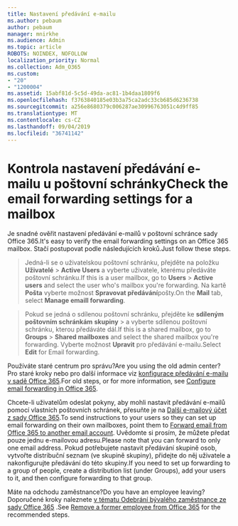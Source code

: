 ```yaml
---
title: Nastavení předávání e-mailu
ms.author: pebaum
author: pebaum
manager: mnirkhe
ms.audience: Admin
ms.topic: article
ROBOTS: NOINDEX, NOFOLLOW
localization_priority: Normal
ms.collection: Adm_O365
ms.custom:
- "20"
- "1200004"
ms.assetid: 15abf81d-5c5d-49da-ac81-1b4daa1809f6
ms.openlocfilehash: f3763840185e03b3a75ca2adc33cb685d6236738
ms.sourcegitcommit: a256e8680379c006287ae30996763051c4d9ff85
ms.translationtype: MT
ms.contentlocale: cs-CZ
ms.lasthandoff: 09/04/2019
ms.locfileid: "36741142"
---
```

# <a name="check-the-email-forwarding-settings-for-a-mailbox"></a><span data-ttu-id="72afb-102">Kontrola nastavení předávání e-mailu u poštovní schránky</span><span class="sxs-lookup"><span data-stu-id="72afb-102">Check the email forwarding settings for a mailbox</span></span>

<span data-ttu-id="72afb-103">Je snadné ověřit nastavení předávání e-mailů v poštovní schránce sady Office 365.</span><span class="sxs-lookup"><span data-stu-id="72afb-103">It's easy to verify the email forwarding settings on an Office 365 mailbox.</span></span> <span data-ttu-id="72afb-104">Stačí postupovat podle následujících kroků.</span><span class="sxs-lookup"><span data-stu-id="72afb-104">Just follow these steps.</span></span>
  
> <span data-ttu-id="72afb-105">Jedná-li se o uživatelskou poštovní schránku, přejděte na položku **Uživatelé** \> **Active Users** a vyberte uživatele, kterému předáváte poštovní schránku.</span><span class="sxs-lookup"><span data-stu-id="72afb-105">If this is a user mailbox, go to **Users** \> **Active users** and select the user who's mailbox you're forwarding.</span></span> <span data-ttu-id="72afb-106">Na kartě **Pošta** vyberte možnost **Spravovat předávání**pošty.</span><span class="sxs-lookup"><span data-stu-id="72afb-106">On the **Mail** tab, select **Manage emaill forwarding**.</span></span>
    
> <span data-ttu-id="72afb-107">Pokud se jedná o sdílenou poštovní schránku, přejděte ke **sdíleným poštovním schránkám** **skupiny** \> a vyberte sdílenou poštovní schránku, kterou předáváte dál.</span><span class="sxs-lookup"><span data-stu-id="72afb-107">If this is a shared mailbox, go to **Groups** \> **Shared mailboxes** and select the shared mailbox you're forwarding.</span></span> <span data-ttu-id="72afb-108">Vyberte možnost **Upravit** pro předávání e-mailu.</span><span class="sxs-lookup"><span data-stu-id="72afb-108">Select **Edit** for Email forwarding.</span></span>

<span data-ttu-id="72afb-109">Používáte staré centrum pro správu?</span><span class="sxs-lookup"><span data-stu-id="72afb-109">Are you using the old admin center?</span></span> <span data-ttu-id="72afb-110">Pro staré kroky nebo pro další informace viz [konfigurace předávání e-mailu v sadě Office 365](https://docs.microsoft.com/office365/admin/email/configure-email-forwarding).</span><span class="sxs-lookup"><span data-stu-id="72afb-110">For old steps, or for more information, see [Configure email forwarding in Office 365](https://docs.microsoft.com/office365/admin/email/configure-email-forwarding).</span></span>
  
<span data-ttu-id="72afb-111">Chcete-li uživatelům odeslat pokyny, aby mohli nastavit předávání e-mailů pomocí vlastních poštovních schránek, přesuňte je na [Další e-mailový účet z sady Office 365](https://support.office.com/article/Forward-email-from-Office-365-to-another-email-account-1ed4ee1e-74f8-4f53-a174-86b748ff6a0e).</span><span class="sxs-lookup"><span data-stu-id="72afb-111">To send instructions to your users so they can set up email forwarding on their own mailboxes, point them to [Forward email from Office 365 to another email account](https://support.office.com/article/Forward-email-from-Office-365-to-another-email-account-1ed4ee1e-74f8-4f53-a174-86b748ff6a0e).</span></span> <span data-ttu-id="72afb-112">Uvědomte si prosím, že můžete předat pouze jednu e-mailovou adresu.</span><span class="sxs-lookup"><span data-stu-id="72afb-112">Please note that you can forward to only one email address.</span></span> <span data-ttu-id="72afb-113">Pokud potřebujete nastavit předávání skupině osob, vytvořte distribuční seznam (ve skupině skupiny), přidejte do něj uživatele a nakonfigurujte předávání do této skupiny.</span><span class="sxs-lookup"><span data-stu-id="72afb-113">If you need to set up forwarding to a group of people, create a distribution list (under Groups), add your users to it, and then configure forwarding to that group.</span></span>
  
<span data-ttu-id="72afb-114">Máte na odchodu zaměstnance?</span><span class="sxs-lookup"><span data-stu-id="72afb-114">Do you have an employee leaving?</span></span> <span data-ttu-id="72afb-115">Doporučené kroky naleznete [v tématu Odebrání bývalého zaměstnance ze sady Office 365](https://docs.microsoft.com/office365/admin/add-users/remove-former-employee) .</span><span class="sxs-lookup"><span data-stu-id="72afb-115">See [Remove a former employee from Office 365](https://docs.microsoft.com/office365/admin/add-users/remove-former-employee) for the recommended steps.</span></span>
  